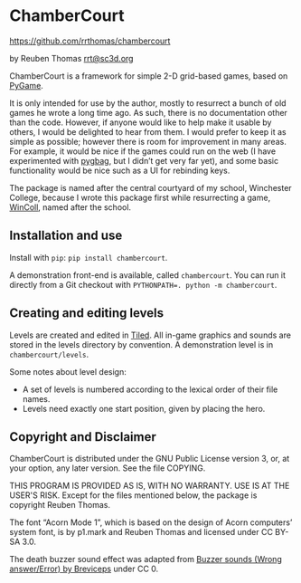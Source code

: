 # ChamberCourt

https://github.com/rrthomas/chambercourt  

by Reuben Thomas <rrt@sc3d.org>  

ChamberCourt is a framework for simple 2-D grid-based games, based on
[PyGame](https://pygame.org).

It is only intended for use by the author, mostly to resurrect a bunch of
old games he wrote a long time ago. As such, there is no documentation other
than the code. However, if anyone would like to help make it usable by
others, I would be delighted to hear from them. I would prefer to keep it as
simple as possible; however there is room for improvement in many areas. For
example, it would be nice if the games could run on the web (I have
experimented with [pygbag](https://github.com/pygame-web/pygbag/), but I
didn’t get very far yet), and some basic functionality would be nice such as
a UI for rebinding keys.

The package is named after the central courtyard of my school, Winchester
College, because I wrote this package first while resurrecting a game,
[WinColl](https://github.com/rrthomas/wincoll), named after the school.


## Installation and use
 
Install with `pip`: `pip install chambercourt`.

A demonstration front-end is available, called `chambercourt`. You can run
it directly from a Git checkout with `PYTHONPATH=. python -m chambercourt`.


## Creating and editing levels

Levels are created and edited in [Tiled](https://www.mapeditor.org/). All
in-game graphics and sounds are stored in the levels directory by
convention. A demonstration level is in `chambercourt/levels`.

Some notes about level design:

+ A set of levels is numbered according to the lexical order of their file
  names.
+ Levels need exactly one start position, given by placing the hero.


## Copyright and Disclaimer

ChamberCourt is distributed under the GNU Public License version 3, or, at
your option, any later version. See the file COPYING.

THIS PROGRAM IS PROVIDED AS IS, WITH NO WARRANTY. USE IS AT THE USER'S RISK.
Except for the files mentioned below, the package is copyright Reuben
Thomas.

The font “Acorn Mode 1”, which is based on the design of Acorn computers’
system font, is by p1.mark and Reuben Thomas and licensed under CC BY-SA
3.0.

The death buzzer sound effect was adapted from
[Buzzer sounds (Wrong answer/Error) by Breviceps](https://freesound.org/s/493163)
under CC 0.
